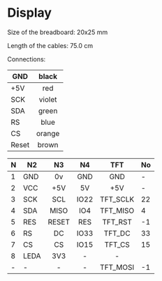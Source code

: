 # Display

Size of the breadboard: 20x25 mm

Length of the cables: 75.0 cm

Connections:

| GND	| black   |
|-------| :---:   |
| +5V	| red     |
| SCK	| violet  |
| SDA	| green   |
| RS	| blue    |
| CS	| orange  |
| Reset	| brown   |

| N | N2   |  N3   |  N4  |  TFT     | No |
|---|------| :---: | :---:| :---:    |----|
| 1 | GND  | 0v	   | GND  | GND      | -  |
| 2 | VCC  | +5V   | 5V   | +5V      | -  |
| 3 | SCK  | SCL   | IO22 | TFT_SCLK | 22 |
| 4 | SDA  | MISO  | IO4  | TFT_MISO | 4  | 
| 5 | RES  | RESET | RES  | TFT_RST  | -1 |
| 6 | RS   | DC    | IO33 | TFT_DC   | 33 | 
| 7 | CS   | CS    | IO15 | TFT_CS   | 15 | 
| 8 | LEDA | 3V3   | -    | -        |    |
| - | -    | -     | -    | TFT_MOSI | -1 |


